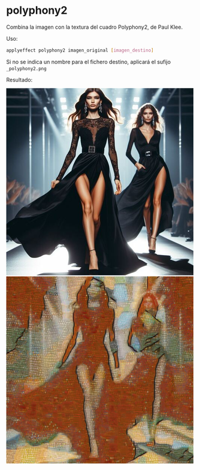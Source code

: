 # polyphony2

Combina la imagen con la textura del cuadro Polyphony2, de Paul Klee.

Uso:

``` sh
applyeffect polyphony2 imagen_original [imagen_destino]
```

Si no se indica un nombre para el fichero destino, aplicará el sufijo `_polyphony2.png`

Resultado:

![imagen original](../../images/image.jpg)
![polyphony2](../../images/image_polyphony2.png)
